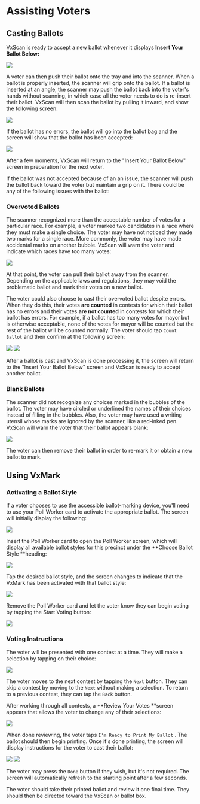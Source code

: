 # Assisting Voters

## Casting Ballots

VxScan is ready to accept a new ballot whenever it displays **Insert Your Ballot Below:**

![](<../.gitbook/assets/Screenshot from 2021-10-14 15-02-07.png>)

A voter can then push their ballot onto the tray and into the scanner. When a ballot is properly inserted, the scanner will grip onto the ballot. If a ballot is inserted at an angle, the scanner may push the ballot back into the voter's hands without scanning, in which case all the voter needs to do is re-insert their ballot. VxScan will then scan the ballot by pulling it inward, and show the following screen:

![](<../.gitbook/assets/Screenshot from 2021-10-14 15-05-01.png>)

If the ballot has no errors, the ballot will go into the ballot bag and the screen will show that the ballot has been accepted:

![](<../.gitbook/assets/Screenshot from 2021-06-08 15-25-10.png>)

After a few moments, VxScan will return to the "Insert Your Ballot Below" screen in preparation for the next voter. &#x20;

If the ballot was not accepted because of an an issue, the scanner will push the ballot back toward the voter but maintain a grip on it. There could be any of the following issues with the ballot:

### Overvoted Ballots

The scanner recognized more than the acceptable number of votes for a particular race. For example, a voter marked two candidates in a race where they must make a single choice. The voter may have not noticed they made two marks for a single race. More commonly, the voter may have made accidental marks on another bubble. VxScan will warn the voter and indicate which races have too many votes:&#x20;

![](<../.gitbook/assets/Screenshot from 2021-10-14 15-06-14.png>)

At that point, the voter can pull their ballot away from the scanner. Depending on the applicable laws and regulations, they may void the problematic ballot and mark their votes on a new ballot.&#x20;

The voter could also choose to cast their overvoted ballot despite errors. When they do this, their votes **are counted** in contests for which their ballot has no errors and their votes **are not counted** in contests for which their ballot has errors. For example, if a ballot has too many votes for mayor but is otherwise acceptable, none of the votes for mayor will be counted but the rest of the ballot will be counted normally. The voter should tap `Count Ballot` and then confirm at the following screen:

![](../.gitbook/assets/count\_ballot\_anyway.jpg) ![](<../.gitbook/assets/Screenshot from 2021-10-14 15-06-19.png>)

After a ballot is cast and VxScan is done processing it, the screen will return to the "Insert Your Ballot Below" screen and VxScan is ready to accept another ballot.

### Blank Ballots

The scanner did not recognize any choices marked in the bubbles of the ballot. The voter may have circled or underlined the names of their choices instead of filling in the bubbles. Also, the voter may have used a writing utensil whose marks are ignored by the scanner, like a red-inked pen. VxScan will warn the voter that their ballot appears blank:

![](<../.gitbook/assets/Screenshot from 2021-10-14 15-05-25.png>)

The voter can then remove their ballot in order to re-mark it or obtain a new ballot to mark.

## Using VxMark

### Activating a Ballot Style

If a voter chooses to use the accessible ballot-marking device, you'll need to use your Poll Worker card to activate the appropriate ballot. The screen will initially display the following:

![](<../.gitbook/assets/Screenshot from 2021-10-18 17-05-10.png>)

Insert the Poll Worker card to open the Poll Worker screen, which will display all available ballot styles for this precinct under the **Choose Ballot Style **heading:

![](../.gitbook/assets/choose\_ballot\_style.jpg)

Tap the desired ballot style, and the screen changes to indicate that the VxMark has been activated with that ballot style:

![](<../.gitbook/assets/Screenshot from 2021-10-18 17-06-13.png>)

Remove the Poll Worker card and let the voter know they can begin voting by tapping the Start Voting button:

![](../.gitbook/assets/start\_voting\_red.jpg)

### Voting Instructions

The voter will be presented with one contest at a time. They will make a selection by tapping on their choice:

![](<../.gitbook/assets/Parallels Picture 41.png>)

The voter moves to the next contest by tapping the `Next` button. They can skip a contest by moving to the `Next` without making a selection.  To return to a previous contest, they can tap the `Back` button.

After working through all contests, a **Review Your Votes **screen appears that allows the voter to change any of their selections:

![](<../.gitbook/assets/Parallels Picture 43.png>)

When done reviewing, the voter taps `I'm Ready to Print My Ballot` . The ballot should then begin printing. Once it's done printing, the screen will display instructions for the voter to cast their ballot:

![](<../.gitbook/assets/Parallels Picture 44.png>) ![](<../.gitbook/assets/Screenshot from 2021-10-18 17-08-18.png>)

The voter may press the `Done` button if they wish, but it's not required. The screen will automatically refresh to the starting point after a few seconds.

The voter should take their printed ballot and review it one final time. They should then be directed toward the VxScan or ballot box.
